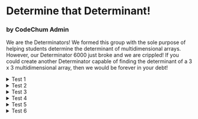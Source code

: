 <h1>Determine that Determinant!</h1>
<h3>by CodeChum Admin</h3>

We are the Determinators! We formed this group with the sole purpose of helping students determine the determinant of multidimensional arrays. However, our Determinator 6000 just broke and we are crippled! If you could create another Determinator capable of finding the determinant of a 3 x 3 multidimensional array, then we would be forever in your debt!

<details>
    <summary>Test 1</summary>
    
    Enter the values:
    3 4 1
    1 7 8
    9 3 0
    Determinant = 156
</details>
<details>
    <summary>Test 2</summary>
    
    Enter the values:
    3 5 4
    1 3 8
    4 9 2
    Determinant = -60
</details>
<details>
    <summary>Test 3</summary>
    
    Enter the values:
    2 4 8
    6 4 9
    3 1 5
    Determinant = -38
</details>
<details>
    <summary>Test 4</summary>
    
    Enter the values:
    3 3 5
    2 7 4
    9 8 6
    Determinant = -133
</details>
<details>
    <summary>Test 5</summary>
    
    Enter the values:
    4 1 2
    8 5 3
    7 9 3
    Determinant = 23
</details>
<details>
    <summary>Test 6</summary>
    
    Enter the values:
    9 8 7
    6 3 5
    2 1 8
    Determinant = -133
</details>